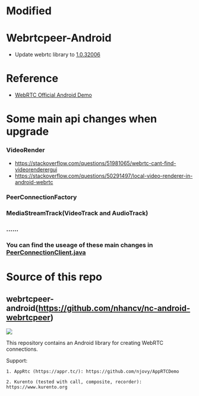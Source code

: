 # Modified
Webrtcpeer-Android
=================
* Update webrtc library to [1.0.32006](https://bintray.com/beta/#/google/webrtc/google-webrtc?tab=overview)

# Reference
* [WebRTC Official Android Demo](https://webrtc.googlesource.com/src/+/master/examples/androidapp/)
# Some main api changes when upgrade
### VideoRender
* https://stackoverflow.com/questions/51981065/webrtc-cant-find-videorenderergui
* https://stackoverflow.com/questions/50291497/local-video-renderer-in-android-webrtc

### PeerConnectionFactory 
### MediaStreamTrack(VideoTrack and AudioTrack)
### ......
### You can find the useage of these main changes in [PeerConnectionClient.java](https://webrtc.googlesource.com/src/+/master/examples/androidapp/src/org/appspot/apprtc/PeerConnectionClient.java)


# Source of this repo
## webrtcpeer-android(https://github.com/nhancv/nc-android-webrtcpeer)
[![](https://jitpack.io/v/nhancv/nc-android-webrtcpeer.svg)](https://jitpack.io/#nhancv/nc-android-webrtcpeer)

This repository contains an Android library for creating WebRTC connections.

Support:

    1. AppRtc (https://appr.tc/): https://github.com/njovy/AppRTCDemo
    
    2. Kurento (tested with call, composite, recorder): https://www.kurento.org



